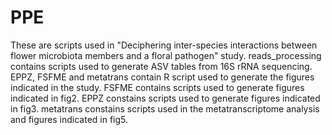# PPE
These are scripts used in "Deciphering inter-species interactions between flower microbiota members and a floral pathogen" study.
reads_processing contains scripts used to generate ASV tables from 16S rRNA sequencing. 
EPPZ, FSFME and metatrans contain R script used to generate the figures indicated in the study.
FSFME contains scripts used to generate figures indicated in fig2. 
EPPZ constains scripts used to generate figures indicated in fig3.
metatrans constains scripts used in the metatranscriptome analysis and figures indicated in fig5.
